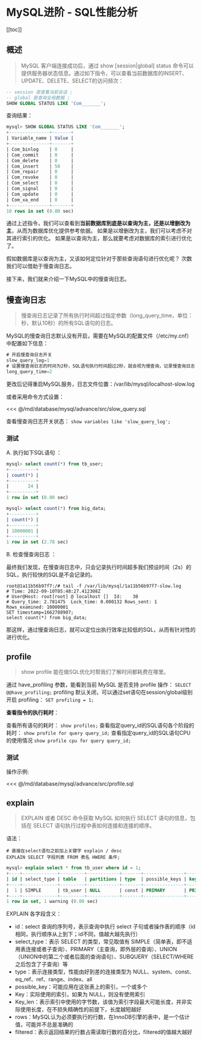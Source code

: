 # MySQL进阶 - SQL性能分析

[[toc]]

## 概述

> MySQL 客户端连接成功后，通过 show [session|global] status 命令可以提供服务器状态信息。通过如下指令，可以查看当前数据库的INSERT、UPDATE、DELETE、SELECT的访问频次：

```sql
-- session 是查看当前会话 ;
-- global 是查询全局数据 ;
SHOW GLOBAL STATUS LIKE 'Com_______';
```

查询结果：

```sql
mysql> SHOW GLOBAL STATUS LIKE 'Com_______';
+---------------+-------+
| Variable_name | Value |
+---------------+-------+
| Com_binlog    | 0     |
| Com_commit    | 0     |
| Com_delete    | 0     |
| Com_insert    | 50    |
| Com_repair    | 0     |
| Com_revoke    | 0     |
| Com_select    | 8     |
| Com_signal    | 0     |
| Com_update    | 0     |
| Com_xa_end    | 0     |
+---------------+-------+
10 rows in set (0.00 sec)
```

通过上述指令，我们可以查看到**当前数据库到底是以查询为主，还是以增删改为主**，从而为数据库优化提供参考依据。 如果是以增删改为主，我们可以考虑不对其进行索引的优化。 如果是以查询为主，那么就要考虑对数据库的索引进行优化了。

假如数据库是以查询为主，又该如何定位针对于那些查询语句进行优化呢？ 次数我们可以借助于慢查询日志。

接下来，我们就来介绍一下MySQL中的慢查询日志。

## 慢查询日志

> 慢查询日志记录了所有执行时间超过指定参数（long_query_time，单位：秒，默认10秒）的所有SQL语句的日志。

MySQL的慢查询日志默认没有开启，需要在MySQL的配置文件（/etc/my.cnf）中配置如下信息：

```sql
# 开启慢查询日志开关
slow_query_log=1
# 设置慢查询日志的时间为2秒，SQL语句执行时间超过2秒，就会视为慢查询，记录慢查询日志
long_query_time=2
```

更改后记得重启MySQL服务，日志文件位置：/var/lib/mysql/localhost-slow.log

或者采用命令方式设置：

<<< @/md/database/mysql/advance/src/slow_query.sql

查看慢查询日志开关状态：
`show variables like 'slow_query_log';`

### 测试

A. 执行如下SQL语句 ：

```sql
mysql> select count(*) from tb_user;
+----------+
| count(*) |
+----------+
|       24 |
+----------+
1 row in set (0.00 sec)

mysql> select count(*) from big_data;
+----------+
| count(*) |
+----------+
| 10000001 |
+----------+
1 row in set (2.78 sec)
```

B. 检查慢查询日志 ：

最终我们发现，在慢查询日志中，只会记录执行时间超多我们预设时间（2s）的SQL，执行较快的SQL是不会记录的。

```
root@1a11b56b97f7:/# tail -f /var/lib/mysql/1a11b56b97f7-slow.log
# Time: 2022-09-10T05:48:27.412308Z
# User@Host: root[root] @ localhost []  Id:    30
# Query_time: 2.781475  Lock_time: 0.000132 Rows_sent: 1  Rows_examined: 10000001
SET timestamp=1662788907;
select count(*) from big_data;
```

那这样，通过慢查询日志，就可以定位出执行效率比较低的SQL，从而有针对性的进行优化。

## profile

> show profile 能在做SQL优化时帮我们了解时间都耗费在哪里。

通过 have_profiling 参数，能看到当前 MySQL 是否支持 profile 操作：
`SELECT @@have_profiling;`
profiling 默认关闭，可以通过set语句在session/global级别开启 profiling：
`SET profiling = 1;`

**查看指令的执行耗时**：

查看所有语句的耗时：
`show profiles;`
查看指定query_id的SQL语句各个阶段的耗时：
`show profile for query query_id;`
查看指定query_id的SQL语句CPU的使用情况
`show profile cpu for query query_id;`

### 测试

操作示例:

<<< @/md/database/mysql/advance/src/profile.sql

## explain

> EXPLAIN 或者 DESC 命令获取 MySQL 如何执行 SELECT 语句的信息，包括在 SELECT 语句执行过程中表如何连接和连接的顺序。

语法：

```
# 直接在select语句之前加上关键字 explain / desc
EXPLAIN SELECT 字段列表 FROM 表名 HWERE 条件;
```

```sql
mysql> explain select * from tb_user where id = 1;
+----+-------------+---------+------------+-------+---------------+---------+---------+-------+------+----------+-------+
| id | select_type | table   | partitions | type  | possible_keys | key     | key_len | ref   | rows | filtered | Extra |
+----+-------------+---------+------------+-------+---------------+---------+---------+-------+------+----------+-------+
|  1 | SIMPLE      | tb_user | NULL       | const | PRIMARY       | PRIMARY | 4       | const |    1 |   100.00 | NULL  |
+----+-------------+---------+------------+-------+---------------+---------+---------+-------+------+----------+-------+
1 row in set, 1 warning (0.00 sec)
```

EXPLAIN 各字段含义：

- id：select 查询的序列号，表示查询中执行 select 子句或者操作表的顺序（id相同，执行顺序从上到下；id不同，值越大越先执行）
- select_type：表示 SELECT 的类型，常见取值有 SIMPLE（简单表，即不适用表连接或者子查询）、PRIMARY（主查询，即外层的查询）、UNION（UNION中的第二个或者后面的查询语句）、SUBQUERY（SELECT/WHERE之后包含了子查询）等
- type：表示连接类型，性能由好到差的连接类型为 NULL、system、const、eq_ref、ref、range、index、all
- possible_key：可能应用在这张表上的索引，一个或多个
- Key：实际使用的索引，如果为 NULL，则没有使用索引
- Key_len：表示索引中使用的字节数，该值为索引字段最大可能长度，并非实际使用长度，在不损失精确性的前提下，长度越短越好
- rows：MySQL认为必须要执行的行数，在InnoDB引擎的表中，是一个估计值，可能并不总是准确的
- filtered：表示返回结果的行数占需读取行数的百分比，filtered的值越大越好